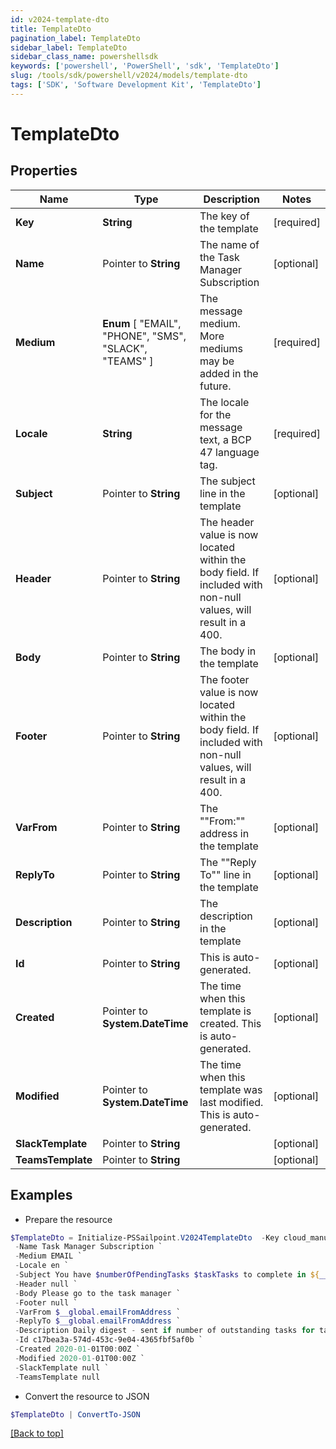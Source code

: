 ```yaml
---
id: v2024-template-dto
title: TemplateDto
pagination_label: TemplateDto
sidebar_label: TemplateDto
sidebar_class_name: powershellsdk
keywords: ['powershell', 'PowerShell', 'sdk', 'TemplateDto'] 
slug: /tools/sdk/powershell/v2024/models/template-dto
tags: ['SDK', 'Software Development Kit', 'TemplateDto']
---
```



# TemplateDto

## Properties

Name | Type | Description | Notes
------------ | ------------- | ------------- | -------------
**Key** |  **String** | The key of the template | [required]
**Name** |  Pointer to **String** | The name of the Task Manager Subscription | [optional] 
**Medium** |   **Enum** [  "EMAIL",    "PHONE",    "SMS",    "SLACK",    "TEAMS" ] | The message medium. More mediums may be added in the future. | [required]
**Locale** |  **String** | The locale for the message text, a BCP 47 language tag. | [required]
**Subject** |  Pointer to **String** | The subject line in the template | [optional] 
**Header** |  Pointer to **String** | The header value is now located within the body field. If included with non-null values, will result in a 400. | [optional] 
**Body** |  Pointer to **String** | The body in the template | [optional] 
**Footer** |  Pointer to **String** | The footer value is now located within the body field. If included with non-null values, will result in a 400. | [optional] 
**VarFrom** |  Pointer to **String** | The ""From:"" address in the template | [optional] 
**ReplyTo** |  Pointer to **String** | The ""Reply To"" line in the template | [optional] 
**Description** |  Pointer to **String** | The description in the template | [optional] 
**Id** |  Pointer to **String** | This is auto-generated. | [optional] 
**Created** |  Pointer to **System.DateTime** | The time when this template is created. This is auto-generated. | [optional] 
**Modified** |  Pointer to **System.DateTime** | The time when this template was last modified. This is auto-generated. | [optional] 
**SlackTemplate** |  Pointer to **String** |  | [optional] 
**TeamsTemplate** |  Pointer to **String** |  | [optional] 

## Examples

- Prepare the resource
```powershell
$TemplateDto = Initialize-PSSailpoint.V2024TemplateDto  -Key cloud_manual_work_item_summary `
 -Name Task Manager Subscription `
 -Medium EMAIL `
 -Locale en `
 -Subject You have $numberOfPendingTasks $taskTasks to complete in ${__global.productName}. `
 -Header null `
 -Body Please go to the task manager `
 -Footer null `
 -VarFrom $__global.emailFromAddress `
 -ReplyTo $__global.emailFromAddress `
 -Description Daily digest - sent if number of outstanding tasks for task owner &gt; 0 `
 -Id c17bea3a-574d-453c-9e04-4365fbf5af0b `
 -Created 2020-01-01T00:00Z `
 -Modified 2020-01-01T00:00Z `
 -SlackTemplate null `
 -TeamsTemplate null
```

- Convert the resource to JSON
```powershell
$TemplateDto | ConvertTo-JSON
```


[[Back to top]](#) 

